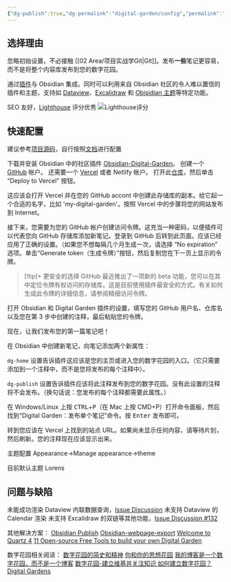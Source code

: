 ```yaml
---
{"dg-publish":true,"dg-permalink":"digital-garden/config","permalink":"/digital-garden/config/","metatags":{"description":"这里是 🏡Davon的数字花园，是个人不断发展的想法的集合，作为半成品的思考，在可探索的空间中，随时间推移不断播种、修剪、塑造","og:site_name":"DavonOs","og:title":"关于","og:type":"article","og:url":"https://zuji.eu.org/digital-garden/config","og:image":null,"og:image:width":"400","og:image:alt":"articlecover","og:locale":"zh_cn"}}
---
```


## 选择理由

忽略初始设置，不必接触 [[02 Area/项目实战学Git\|Git]]。发布**一些**笔记更容易，而不是将整个内容库发布到您的数字花园。

通过[插件](https://github.com/oleeskild/obsidian-digital-garden)与 Obsidian 集成。同时可以利用来自 Obsidian 社区的令人难以置信的插件和主题，支持如 [Dataview](https://dg-docs.ole.dev/advanced/dataview-queries)、[Excalidraw](https://dg-docs.ole.dev/features/#excalidraw) 和 [Obisidian 主题](https://dg-docs.ole.dev/getting-started/04-appearance-settings/#themes)等特定功能。

SEO 友好，[Lighthouse](https://developer.chrome.google.cn/docs/lighthouse/overview?hl=zh-cn) 评分优秀
![Lighthouse评分](https://imglink.win/image/2024/12/10/CL1IJ.png)

## 快速配置

建议参考[项目源码](https://github.com/DavonOs/digitalgarden)，自行按照[文档](https://dg-docs.ole.dev/)进行配置

下载并安装 Obsidian 中的社区插件 [Obsidian-Digital-Garden](obsidian://show-plugin?id=digitalgarden)。
创建一个 [GitHub](htttps://github.com) 帐户。
还需要一个 [Vercel](https://vercel.com) 或者 Netlify 帐户。
打开此[仓库](https://github.com/oleeskild/digitalgarden)，然后单击 “Deploy to Vercel” 按钮。

这应该会打开 Vercel 并在您的 GitHub accont 中创建此存储库的副本。给它起一个合适的名字，比如 'my-digital-garden'。按照 Vercel 中的步骤将您的网站发布到 Internet。

接下来，您需要为您的 GitHub 帐户创建访问令牌。这充当一种密码，以便插件可以代表您向 GitHub 存储库添加新笔记。登录到 GitHub 后转到此页面。应该已经应用了正确的设置。（如果您不想每隔几个月生成一次，请选择 “No expiration” 选项。单击“Generate token（生成令牌）”按钮，然后复制您在下一页上显示的令牌。

>[!tip]+ 更安全的选择
GitHub 最近推出了一项新的 beta 功能，您可以在其中定位令牌有权访问的存储库。这是目前使用插件最安全的方式。有关如何生成此令牌的详细信息，请参阅精细访问令牌。

打开 Obsidian 和 Digital Garden 插件的设置，填写您的 GitHub 用户名、仓库名以及您在第 3 步中创建的注释，最后粘贴您的令牌。

现在，让我们发布您的第一篇笔记吧！

在 Obsidian 中创建新笔记，向笔记添加两个新属性：

`dg-home` 设置告诉插件这应该是您的主页或进入您的数字花园的入口。（它只需要添加到一个注释中，而不是您将发布的每个注释中）。

`dg-publish` 设置告诉插件应该将此注释发布到您的数字花园。没有此设置的注释将不会发布。（换句话说：您发布的每个注释都需要此属性。）

在 Windows/Linux 上按 <kbd>CTRL</kbd>+<kbd>P</kbd>（在 Mac 上按 CMD+P）打开命令面板，然后找到“Digital Garden：发布单个笔记”命令。按 <kbd>Enter</kbd> 发布即可。

转到您应该在 Vercel 上找到的站点 URL。如果尚未显示任何内容，请等待片刻，然后刷新。您的注释现在应该显示出来。

主题配置
Appearance→Manage appearance→theme

目前默认主题 Lorens

## 问题与缺陷

未能成功渲染 Dataview 内联数据查询，[Issue Discussion](https://github.com/oleeskild/digitalgarden/issues/141)
未支持 Dataview 的 Calendar 渲染
未支持 Excalidraw 的双链等其他功能，[Issue Discussion #132](https://github.com/oleeskild/obsidian-digital-garden/discussions/132)

其他解决方案：
[Obsidian Publish](https://obsidian.md/publish)
[Obsidian-webpage-export](https://github.com/KosmosisDire/obsidian-webpage-export)
[Welcome to Quartz 4](https://quartz.jzhao.xyz/)
[11 Open-source Free Tools to build your own Digital Garden](https://medevel.com/11-digital-garden-apps/)

数字花园相关阅读：
[数字花园的简史和精神](https://maggieappleton.com/garden-history)
[你和你的思想花园](https://nesslabs.com/mind-garden)
[我的博客是一个数字花园，而不是一个博客](https://joelhooks.com/digital-garden)
[数字花园-建立维基并关注知识 ](https://tomcritchlow.com/blogchains/digital-gardens/)
[如何建立数字花园？](https://flowus.cn/widgetstore/share/142a8152-e175-49a4-8208-8d628aafd8c7)
[Digital Gardens](https://publish.obsidian.md/aidanhelfant/Concept+Notes/Digital+gardens)
